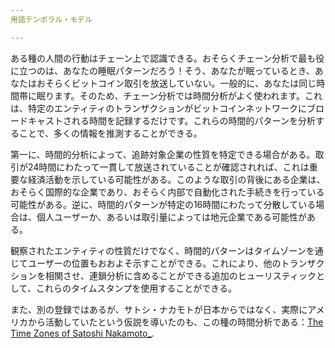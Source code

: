 ```yaml
---
用語テンポラル・モデル

---
```

ある種の人間の行動はチェーン上で認識できる。おそらくチェーン分析で最も役に立つのは、あなたの睡眠パターンだろう！そう、あなたが眠っているとき、あなたはおそらくビットコイン取引を放送していない。一般的に、あなたは同じ時間帯に眠ります。そのため、チェーン分析では時間分析がよく使われます。これは、特定のエンティティのトランザクションがビットコインネットワークにブロードキャストされる時間を記録するだけです。これらの時間的パターンを分析することで、多くの情報を推測することができる。

第一に、時間的分析によって、追跡対象企業の性質を特定できる場合がある。取引が24時間にわたって一貫して放送されていることが確認されれば、これは重要な経済活動を示している可能性がある。このような取引の背後にある企業は、おそらく国際的な企業であり、おそらく内部で自動化された手続きを行っている可能性がある。逆に、時間的パターンが特定の16時間にわたって分散している場合は、個人ユーザーか、あるいは取引量によっては地元企業である可能性がある。

観察されたエンティティの性質だけでなく、時間的パターンはタイムゾーンを通じてユーザーの位置もおおよそ示すことができる。これにより、他のトランザクションを相関させ、連鎖分析に含めることができる追加のヒューリスティックとして、これらのタイムスタンプを使用することができる。

また、別の登録ではあるが、サトシ・ナカモトが日本からではなく、実際にアメリカから活動していたという仮説を導いたのも、この種の時間分析である：[The Time Zones of Satoshi Nakamoto_](https://medium.com/@insearchofsatoshi/the-time-zones-of-satoshi-nakamoto-aa40f035178f).